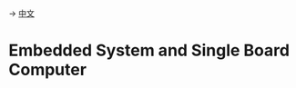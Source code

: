 -> [中文](/ENGINEERING/EMBEDDED_SYSTEM/embedded_sys-cn.md)
# Embedded System and Single Board Computer
